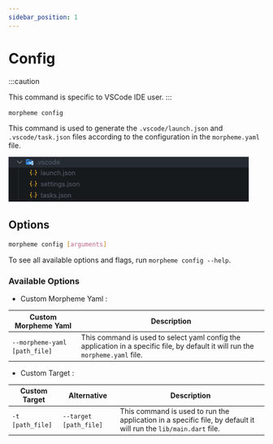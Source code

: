 ```yaml
---
sidebar_position: 1
---
```


# Config

:::caution

This command is specific to VSCode IDE user.
:::

```bash
morpheme config
```

This command is used to generate the `.vscode/launch.json` and `.vscode/task.json` files according to the configuration in the `morpheme.yaml` file.

![File generated](../../../static/img/generate/config/file_generated.png)

## Options

```bash
morpheme config [arguments]
```

To see all available options and flags, run `morpheme config --help`.

### Available Options

- Custom Morpheme Yaml :

| Custom Morpheme Yaml | Description |
|----------|-------------|
| `--morpheme-yaml [path_file]` | This command is used to select yaml config the application in a specific file, by default it will run the `morpheme.yaml` file. |

- Custom Target :
  
| Custom Target | Alternative | Description |
|----------|-------------|-------------|
| `-t [path_file]` | `--target [path_file]` | This command is used to run the application in a specific file, by default it will run the `lib/main.dart` file. |
